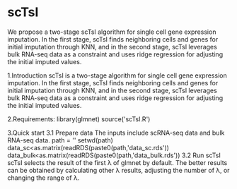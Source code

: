 # scTsI
We propose a two-stage scTsI algorithm for single cell gene expression imputation.  In the first stage, scTsI finds neighboring cells and genes for initial imputation through KNN, and in the second stage, scTsI leverages bulk RNA-seq data as a constraint and uses ridge regression for adjusting the initial imputed values.

1.Introduction
scTsI is a two-stage algorithm for single cell gene expression imputation.  In the first stage, scTsI finds neighboring cells and genes for initial imputation through KNN, and in the second stage, scTsI leverages bulk RNA-seq data as a constraint and uses ridge regression for adjusting the initial imputed values.

2.Requirements:
library(glmnet)
source('scTsI.R')

3.Quick start
3.1 Prepare data
The inputs include scRNA-seq data and bulk RNA-seq data.
path = ''
setwd(path)
data_sc<as.matrix(readRDS(paste0(path,'data_sc.rds'))
data_bulk<as.matrix(readRDS(paste0(path,'data_bulk.rds'))
3.2 Run scTsI
scTsI selects the result of the first λ of glmnet by default. 
The better results can be obtained by calculating other λ results, adjusting the number of λ, or changing the range of λ.
